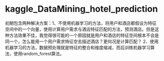 # kaggle_DataMining_hotel_prediction
初期包含两种解决方案：1、不使用机器学习的方法，将用户和酒店都假设为特征空间中的一个向量，使用计算用户需求与酒店特征匹配的方法，预测酒店。但是这种方法效果不佳，我觉得很可能的一个原因就是用户和酒店的特征空间根本不会是同一个，怎么能用一个用户需求特征空去描述酒店？更何况是计算匹配？
2、使用机器学习的方法，数据预处理就是特征的整合和维度缩减，而后训练机器学习算法，使用random_forest算法。
